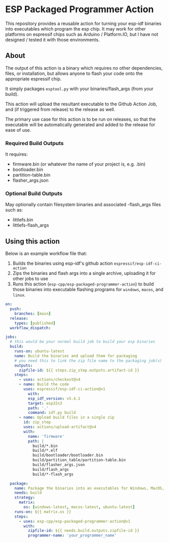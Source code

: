 # ESP Packaged Programmer Action

This repository provides a reusable action for turning your esp-idf binaries
into executables which program the esp chip. It may work for other platforms on
espressif chips such as Arduino / Platform.IO, but I have not designed / tested
it with those environments.

## About

The output of this action is a binary which requires no other dependencies,
files, or installation, but allows anyone to flash your code onto the
appropriate espressif chip.

It simply packages `esptool.py` with your binaries/flash_args (from your build).

This action will upload the resultant executable to the Github Action Job, and
(if triggered from release) to the release as well.

The primary use case for this action is to be run on releases, so that the
executable will be automatically generated and added to the release for ease of
use.

### Required Build Outputs

It requires:
- firmware.bin (or whatever the name of your project is, e.g. <project-name>.bin)
- bootloader.bin
- partition-table.bin
- flasher_args.json

### Optional Build Outputs

May optionally contain filesystem binaries and associated -flash_args files such as:
- littlefs.bin
- littlefs-flash_args

## Using this action

Below is an example workflow file that:

1. Builds the binaries using esp-idf's github action `espressif/esp-idf-ci-action`
2. Zips the binaries and flash args into a single archive, uploading it for other jobs to use
3. Runs this action (`esp-cpp/esp-packaged-programmer-action`) to build those
   binaries into executable flashing programs for `windows`, `macos`, and
   `linux`.

```yaml
on: 
  push:
    branches: [main]
  release:
    types: [published]
  workflow_dispatch:

jobs:
  # this would be your normal build job to build your esp binaries
  build:
    runs-on: ubuntu-latest
    name: Build the binaries and upload them for packaging
    # you need this to link the zip file name to the packaging job(s)
    outputs:
      zipfile-id: ${{ steps.zip_step.outputs.artifact-id }}
    steps:
      - uses: actions/checkout@v4
      - name: Build the code
        uses: espressif/esp-idf-ci-action@v1
          with:
          esp_idf_version: v5.4.1
          target: esp32s3
          path: '.'
          command: idf.py build
      - name: Upload build files in a single zip
        id: zip_step
        uses: actions/upload-artifact@v4
        with:
          name: 'firmware'
          path: |
            build/*.bin
            build/*.elf
            build/bootloader/bootloader.bin
            build/partition_table/partition-table.bin
            build/flasher_args.json
            build/flash_args
            build/*-flash_args

  package:
    name: Package the binaries into an executables for Windows, MacOS, and Linux (Ubuntu)
    needs: build
    strategy:
      matrix:
        os: [windows-latest, macos-latest, ubuntu-latest]
    runs-on: ${{ matrix.os }}
    steps:
      - uses: esp-cpp/esp-packaged-programmer-action@v1
        with:
          zipfile-id: ${{ needs.build.outputs.zipfile-id }}
          programmer-name: 'your_programmer_name'
```


